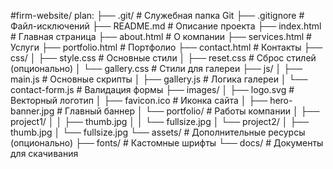 #firm-website/
plan:
├── .git/               # Служебная папка Git
├── .gitignore          # Файл-исключений 
├── README.md           # Описание проекта 
├── index.html          # Главная страница
├── about.html          # О компании
├── services.html       # Услуги
├── portfolio.html      # Портфолио
├── contact.html        # Контакты
├── css/
│   ├── style.css       # Основные стили
│   ├── reset.css       # Сброс стилей (опционально)
│   └── gallery.css     # Стили для галереи
├── js/
│   ├── main.js         # Основные скрипты
│   ├── gallery.js      # Логика галереи
│   └── contact-form.js # Валидация формы
├── images/
│   ├── logo.svg        # Векторный логотип
│   ├── favicon.ico     # Иконка сайта
│   ├── hero-banner.jpg # Главный баннер
│   └── portfolio/      # Работы компании
│       ├── project1/
│       │   ├── thumb.jpg
│       │   └── fullsize.jpg
│       └── project2/
│           ├── thumb.jpg
│           └── fullsize.jpg
└── assets/             # Дополнительные ресурсы (опционально)
    ├── fonts/          # Кастомные шрифты
    └── docs/           # Документы для скачивания
